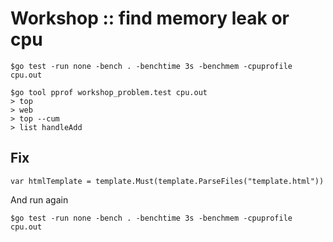 # Workshop :: find memory leak or cpu

```
$go test -run none -bench . -benchtime 3s -benchmem -cpuprofile cpu.out

$go tool pprof workshop_problem.test cpu.out
> top
> web
> top --cum
> list handleAdd

```

## Fix

```
var htmlTemplate = template.Must(template.ParseFiles("template.html"))
```

And run again

```
$go test -run none -bench . -benchtime 3s -benchmem -cpuprofile cpu.out
```
